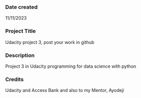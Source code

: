 

### Date created
11/11/2023

### Project Title
Udacity project 3, post your work in github

### Description
Project 3 in Udacity programming for data science with python


### Credits
Udacity and Access Bank and also to my Mentor, Ayodeji
